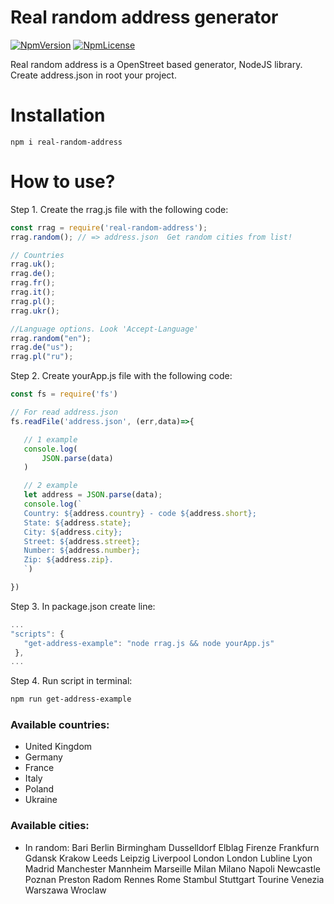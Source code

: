 # Real random address generator
[![NpmVersion](https://img.shields.io/badge/npm-1.0.6-brightgreen.svg?longCache=true&style=flat-square)](https://www.npmjs.com/package/real-random-address)  [![NpmLicense](https://img.shields.io/npm/l/express.svg?style=flat-square)](https://www.npmjs.com/package/real-random-address)

Real random address is a OpenStreet based generator, NodeJS library. 
Create address.json in root your project.
# Installation
 ```
npm i real-random-address
```
# How to use?
Step 1. Create the rrag.js file with the following code:
 ```js
const rrag = require('real-random-address');
rrag.random(); // => address.json  Get random cities from list!

// Countries
rrag.uk();
rrag.de();
rrag.fr();
rrag.it();
rrag.pl();
rrag.ukr();

//Language options. Look 'Accept-Language'
rrag.random("en");
rrag.de("us");
rrag.pl("ru");
```
Step 2. Create yourApp.js file with the following code:
 ```js
const fs = require('fs')

// For read address.json
fs.readFile('address.json', (err,data)=>{

    // 1 example
    console.log(
        JSON.parse(data)
    )

    // 2 example
    let address = JSON.parse(data);
    console.log(`
    Country: ${address.country} - code ${address.short};
    State: ${address.state};
    City: ${address.city};
    Street: ${address.street};
    Number: ${address.number};
    Zip: ${address.zip}.
    `)

})
```
Step 3. In package.json create line:
 ```js
 ...
 "scripts": {
    "get-address-example": "node rrag.js && node yourApp.js"
  },
...
```
Step 4. Run script in terminal:
 ```sh
 npm run get-address-example
```
### Available countries:
 - United Kingdom
 - Germany
 - France
 - Italy
 - Poland
 - Ukraine
### Available cities:
 - In random:
Bari
Berlin
Birmingham
Dusselldorf
Elblag
Firenze
Frankfurn
Gdansk
Krakow
Leeds
Leipzig
Liverpool
London
London
Lubline
Lyon
Madrid
Manchester
Mannheim
Marseille
Milan
Milano
Napoli
Newcastle
Poznan
Preston
Radom
Rennes
Rome
Stambul
Stuttgart
Tourine
Venezia
Warszawa
Wroclaw